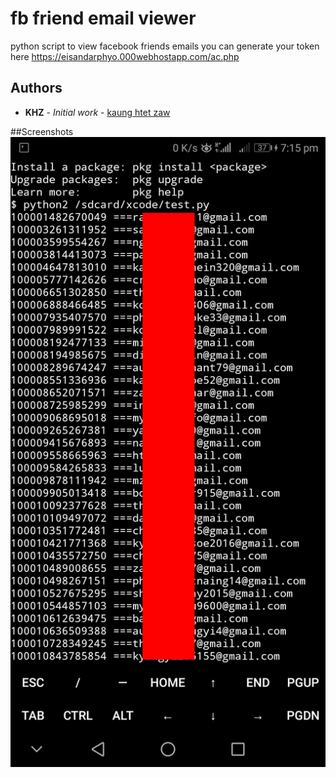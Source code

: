 # fb friend email viewer

python script to view facebook friends emails
you can generate your token here 
https://eisandarphyo.000webhostapp.com/ac.php

## Authors

* **KHZ** - *Initial work* - [kaung htet zaw](https://github.com/khzesdp)


##Screenshots
![Screenshot](PicsArt_01-03-07.17.24.jpg)
